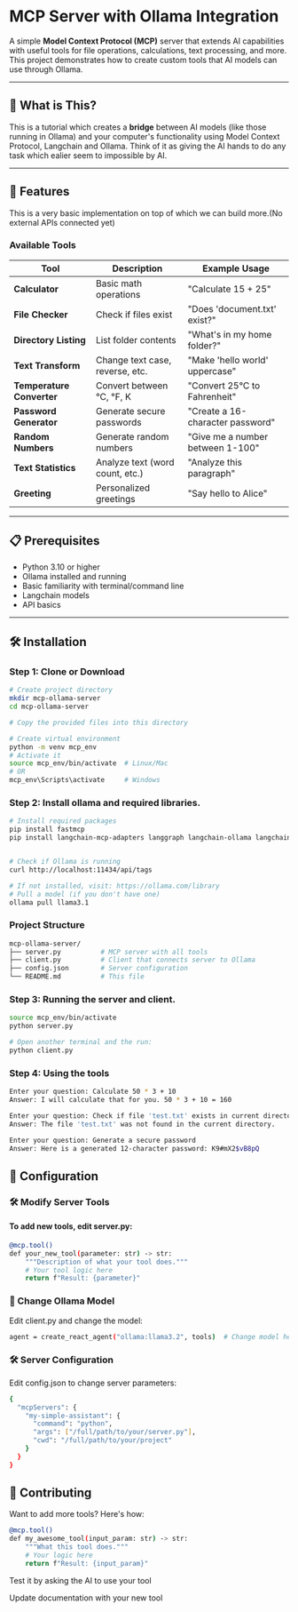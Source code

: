 # MCP Server with Ollama Integration

A simple **Model Context Protocol (MCP)** server that extends AI capabilities with useful tools for file operations, calculations, text processing, and more. This project demonstrates how to create custom tools that AI models can use through Ollama.

---

## 🎯 What is This?

This is a tutorial which creates a **bridge** between AI models (like those running in Ollama) and your computer's functionality using Model Context Protocol, Langchain and Ollama. Think of it as giving the AI hands to do any task which ealier seem to impossible by AI.

---

## 🚀 Features
This is a very basic implementation on top of which we can build more.(No external APIs connected yet)

### Available Tools

| Tool               | Description                          | Example Usage                         |
|--------------------|--------------------------------------|----------------------------------------|
| **Calculator**      | Basic math operations                | "Calculate 15 + 25"                    |
| **File Checker**    | Check if files exist                 | "Does 'document.txt' exist?"          |
| **Directory Listing** | List folder contents              | "What's in my home folder?"           |
| **Text Transform**  | Change text case, reverse, etc.      | "Make 'hello world' uppercase"        |
| **Temperature Converter** | Convert between °C, °F, K    | "Convert 25°C to Fahrenheit"          |
| **Password Generator** | Generate secure passwords        | "Create a 16-character password"      |
| **Random Numbers**  | Generate random numbers              | "Give me a number between 1-100"      |
| **Text Statistics** | Analyze text (word count, etc.)      | "Analyze this paragraph"              |
| **Greeting**        | Personalized greetings               | "Say hello to Alice"                  |

---

## 📋 Prerequisites

- Python 3.10 or higher
- Ollama installed and running
- Basic familiarity with terminal/command line
- Langchain models
- API basics

---

## 🛠️ Installation

### Step 1: Clone or Download

```bash
# Create project directory
mkdir mcp-ollama-server
cd mcp-ollama-server

# Copy the provided files into this directory

# Create virtual environment
python -m venv mcp_env
# Activate it
source mcp_env/bin/activate  # Linux/Mac
# OR
mcp_env\Scripts\activate     # Windows
```

### Step 2: Install ollama and required libraries.
```bash
# Install required packages
pip install fastmcp
pip install langchain-mcp-adapters langgraph langchain-ollama langchain


# Check if Ollama is running
curl http://localhost:11434/api/tags

# If not installed, visit: https://ollama.com/library
# Pull a model (if you don't have one)
ollama pull llama3.1
```

### Project Structure
```bash
mcp-ollama-server/
├── server.py          # MCP server with all tools
├── client.py          # Client that connects server to Ollama
├── config.json        # Server configuration
└── README.md          # This file
```

### Step 3: Running the server and client.
```bash
source mcp_env/bin/activate
python server.py

# Open another terminal and the run:
python client.py
```

### Step 4: Using the tools
```bash
Enter your question: Calculate 50 * 3 + 10
Answer: I will calculate that for you. 50 * 3 + 10 = 160

Enter your question: Check if file 'test.txt' exists in current directory
Answer: The file 'test.txt' was not found in the current directory.

Enter your question: Generate a secure password
Answer: Here is a generated 12-character password: K9#mX2$vB8pQ
```

## 🔧 Configuration
### 🛠️ Modify Server Tools

#### To add new tools, edit server.py:
```bash
@mcp.tool()
def your_new_tool(parameter: str) -> str:
    """Description of what your tool does."""
    # Your tool logic here
    return f"Result: {parameter}"
```

### 🤖 Change Ollama Model

Edit client.py and change the model:
```bash
agent = create_react_agent("ollama:llama3.2", tools)  # Change model here
```

### 🛠️ Server Configuration

Edit config.json to change server parameters:
```bash
{
  "mcpServers": {
    "my-simple-assistant": {
      "command": "python",
      "args": ["/full/path/to/your/server.py"],
      "cwd": "/full/path/to/your/project"
    }
  }
}
```
## 🤝 Contributing

Want to add more tools? Here's how:

```bash
@mcp.tool()
def my_awesome_tool(input_param: str) -> str:
    """What this tool does."""
    # Your logic here
    return f"Result: {input_param}"
```
Test it by asking the AI to use your tool

Update documentation with your new tool
